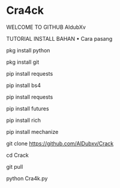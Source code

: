 # Cra4ck



WELCOME TO GITHUB AldubXv

TUTORIAL INSTALL BAHAN
• Cara pasang

pkg install python

pkg install git

pip install requests

pip install bs4

pip install requests

pip install futures

pip install rich

pip install mechanize

git clone https://github.com/AlDubxv/Crack

cd Crack

git pull

python Cra4k.py
